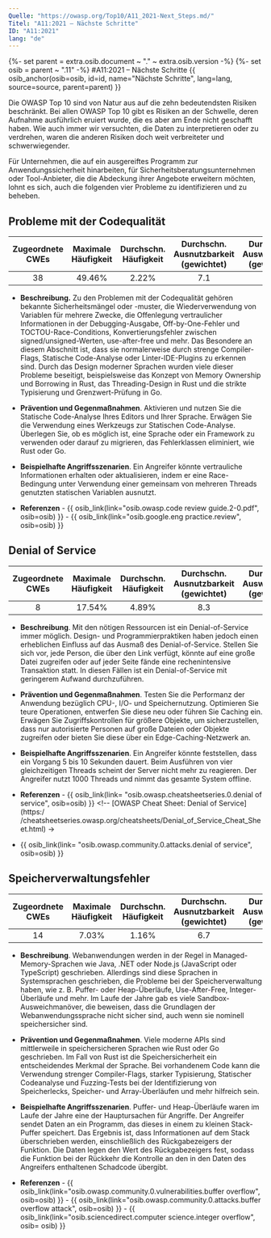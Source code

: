 ```yaml
---
Quelle: "https://owasp.org/Top10/A11_2021-Next_Steps.md/"
Titel: "A11:2021 – Nächste Schritte"
ID: "A11:2021"
lang: "de"
---
```

{%- set parent = extra.osib.document ~ "." ~ extra.osib.version -%}
{%- set osib = parent ~ ".11" -%}
#A11:2021 – Nächste Schritte
{{ osib_anchor(osib=osib, id=id, name="Nächste Schritte", lang=lang, source=source, parent=parent) }}

Die OWASP Top 10 sind von Natur aus auf die zehn bedeutendsten Risiken beschränkt. 
Bei allen OWASP Top 10 gibt es Risiken an der Schwelle, 
deren Aufnahme ausführlich eruiert wurde, die es aber am Ende nicht geschafft haben. 
Wie auch immer wir versuchten, die Daten zu interpretieren oder zu verdrehen, waren die anderen Risiken doch weit verbreiteter und schwerwiegender.

Für Unternehmen, die auf ein ausgereiftes Programm zur Anwendungssicherheit hinarbeiten, für Sicherheitsberatungsunternehmen oder Tool-Anbieter, die die Abdeckung ihrer Angebote erweitern möchten, lohnt es sich, auch die folgenden vier Probleme zu identifizieren und zu beheben.

## Probleme mit der Codequalität

| Zugeordnete CWEs | Maximale Häufigkeit | Durchschn. Häufigkeit | Durchschn. Ausnutzbarkeit (gewichtet) | Durchschn. Auswirkungen (gewichtet) | Maximale Abdeckung | Durchschnittliche Abdeckung | Gesamtanzahl | CVEs insgesamt |
|:-------------:|:--------------------:|:--------------------:|:--------------:|:--------------:|:----------------------:|:---------------------:|:-------------------:|:------------:|
| 38           | 49.46%              | 2.22%               | 7.1                   | 6.7                  | 60.85%        | 23.42%        | 101736             | 7564        |

- **Beschreibung.** Zu den Problemen mit der Codequalität gehören bekannte Sicherheitsmängel oder -muster, die Wiederverwendung von Variablen für mehrere Zwecke, die Offenlegung vertraulicher Informationen in der Debugging-Ausgabe, Off-by-One-Fehler und 
TOCTOU-Race-Conditions, Konvertierungsfehler zwischen signed/unsigned-Werten, use-after-free und mehr. 
Das Besondere an diesem Abschnitt ist, dass sie normalerweise durch strenge Compiler-Flags, 
Statische Code-Analyse oder Linter-IDE-Plugins zu erkennen sind. 
Durch das Design moderner Sprachen wurden viele dieser Probleme beseitigt, beispielsweise das Konzept von Memory Ownership und Borrowing in Rust, 
das Threading-Design in Rust und die strikte Typisierung und Grenzwert-Prüfung in Go.

-   **Prävention und Gegenmaßnahmen**. Aktivieren und nutzen Sie die Statische Code-Analyse Ihres Editors und Ihrer Sprache. Erwägen Sie die Verwendung eines Werkzeugs zur Statischen Code-Analyse. Überlegen Sie, ob es möglich ist, eine Sprache oder ein Framework zu verwenden oder darauf zu migrieren, das Fehlerklassen eliminiert, wie Rust oder Go.

- **Beispielhafte Angriffsszenarien**. Ein Angreifer könnte vertrauliche Informationen erhalten oder aktualisieren, indem er eine Race-Bedingung unter Verwendung einer gemeinsam von mehreren Threads genutzten statischen Variablen ausnutzt.

- **Referenzen** - {{ osib_link(link="osib.owasp.code review guide.2-0.pdf", osib=osib) }} <!--- [OWASP Code Review Guide](https:/ /owasp.org/www-pdf-archive/OWASP_Code_Review_Guide_v2.pdf) ---> - {{ osib_link(link="osib.google.eng practice.review", osib=osib) }} <!--- [Google Leitfaden zur Codeüberprüfung](https://google.github.io/eng-practices/review/) --->


## Denial of Service

| Zugeordnete CWEs | Maximale Häufigkeit | Durchschn. Häufigkeit | Durchschn. Ausnutzbarkeit (gewichtet) | Durchschn. Auswirkungen (gewichtet) | Maximale Abdeckung | Durchschnittliche Abdeckung | Gesamtanzahl | CVEs insgesamt |
|:-------------:|:--------------------:|:--------------------:|:--------------:|:--------------:|:----------------------:|:---------------------:|:-------------------:|:------------:|
| 8            | 17.54%              | 4.89%               | 8.3                   | 5.9                  | 79.58%        | 33.26%        | 66985              | 973         |

-   **Beschreibung**. Mit den nötigen Ressourcen ist ein Denial-of-Service immer möglich. 
Design- und Programmierpraktiken haben jedoch einen erheblichen Einfluss auf das Ausmaß des Denial-of-Service. 
Stellen Sie sich vor, jede Person, die über den Link verfügt, könnte auf eine große Datei zugreifen 
oder auf jeder Seite fände eine rechenintensive Transaktion statt. 
In diesen Fällen ist ein Denial-of-Service mit geringerem Aufwand durchzuführen.

-   **Prävention und Gegenmaßnahmen**. Testen Sie die Performanz der Anwendung bezüglich CPU-, I/O- und Speichernutzung.
Optimieren Sie teure Operationen, entwerfen Sie diese neu oder führen Sie Caching ein.
Erwägen Sie Zugriffskontrollen für größere Objekte, um sicherzustellen, dass nur autorisierte Personen auf große Dateien oder Objekte zugreifen 
oder bieten Sie diese über ein Edge-Caching-Netzwerk an.

- **Beispielhafte Angriffsszenarien**. Ein Angreifer könnte feststellen, dass ein Vorgang 5 bis 10 Sekunden dauert. Beim Ausführen von vier gleichzeitigen Threads scheint der Server nicht mehr zu reagieren. Der Angreifer nutzt 1000 Threads und nimmt das gesamte System offline.

- **Referenzen** - {{ osib_link(link= "osib.owasp.cheatsheetseries.0.denial of service", osib=osib) }} <!-- [OWASP Cheat Sheet: Denial of Service](https:/ /cheatsheetseries.owasp.org/cheatsheets/Denial_of_Service_Cheat_Sheet.html) ->
- {{ osib_link(link= "osib.owasp.community.0.attacks.denial of service", osib=osib) }} <!-- [OWASP-Angriffe: Denial of Service](https://owasp.org/ www-community/attacks/Denial_of_Service) --->

## Speicherverwaltungsfehler

| Zugeordnete CWEs | Maximale Häufigkeit | Durchschn. Häufigkeit | Durchschn. Ausnutzbarkeit (gewichtet) | Durchschn. Auswirkungen (gewichtet) | Maximale Abdeckung | Durchschnittliche Abdeckung | Gesamtanzahl | CVEs insgesamt |
|:-------------:|:--------------------:|:--------------------:|:--------------:|:--------------:|:----------------------:|:---------------------:|:-------------------:|:------------:|
| 14           | 7.03%               | 1.16%               | 6.7                   | 8.1                  | 56.06%        | 31.74%        | 26576              | 16184       |

-   **Beschreibung**. Webanwendungen werden in der Regel in Managed-Memory-Sprachen wie Java, .NET oder Node.js (JavaScript oder TypeScript) geschrieben. 
Allerdings sind diese Sprachen in Systemsprachen geschrieben, die Probleme bei der Speicherverwaltung haben, 
wie z. B. Puffer- oder Heap-Überläufe, Use-After-Free, Integer-Überläufe und mehr. Im Laufe der Jahre gab es viele Sandbox-Ausweichmanöver, die beweisen, dass die Grundlagen der Webanwendungssprache nicht sicher sind, auch wenn sie nominell speichersicher sind.

-   **Prävention und Gegenmaßnahmen**. Viele moderne APIs sind mittlerweile in speichersicheren Sprachen wie Rust oder Go geschrieben. Im Fall von Rust ist die Speichersicherheit ein entscheidendes Merkmal der Sprache. Bei vorhandenem Code kann die Verwendung strenger Compiler-Flags, starker Typisierung, Statischer Codeanalyse und Fuzzing-Tests bei der Identifizierung von Speicherlecks, Speicher- und Array-Überläufen und mehr hilfreich sein.

- **Beispielhafte Angriffsszenarien**. Puffer- und Heap-Überläufe waren im Laufe der Jahre eine der Hauptursachen für Angriffe. 
Der Angreifer sendet Daten an ein Programm, das dieses in einem zu kleinen Stack-Puffer speichert. 
Das Ergebnis ist, dass Informationen auf dem Stack überschrieben werden, 
einschließlich des Rückgabezeigers der Funktion. Die Daten legen den Wert des Rückgabezeigers fest, sodass die Funktion bei der Rückkehr die Kontrolle an den in den Daten des Angreifers enthaltenen Schadcode übergibt.

- **Referenzen** - {{ osib_link(link="osib.owasp.community.0.vulnerabilities.buffer overflow", osib=osib) }} <!--- [OWASP-Sicherheitslücken: Pufferüberlauf](https:/ /owasp.org/www-community/vulnerabilities/Buffer_Overflow) ---> - {{ osib_link(link="osib.owasp.community.0.attacks.buffer overflow attack", osib=osib) }} <!-- - [OWASP-Angriffe: Pufferüberlauf](https://owasp.org/www-community/attacks/Buffer_overflow_attack) ---> - {{ osib_link(link="osib.sciencedirect.computer science.integer overflow", osib= osib) }} <!--- [Science Direct: Integer Overflow](https://www.sciencedirect.com/topics/computer-science/integer-overflow) --->
